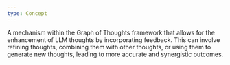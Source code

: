 ```yaml
---
type: Concept
---
```


A mechanism within the Graph of Thoughts framework that allows for the enhancement of LLM thoughts by incorporating feedback. This can involve refining thoughts, combining them with other thoughts, or using them to generate new thoughts, leading to more accurate and synergistic outcomes.